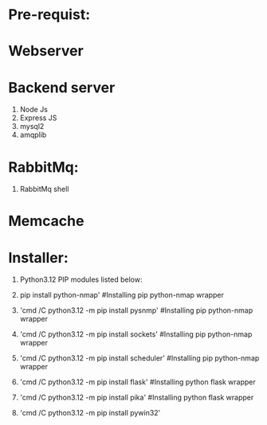 # Pre-requist:
# Webserver

# Backend server
1. Node Js
2. Express JS
3. mysql2
4. amqplib

# RabbitMq:
1. RabbitMq shell

# Memcache

# Installer:

1. Python3.12
PIP modules listed below:

1. pip install python-nmap' #Installing pip python-nmap wrapper
2. 'cmd /C python3.12 -m pip install pysnmp' #Installing pip python-nmap wrapper
3. 'cmd /C python3.12 -m pip install sockets' #Installing pip python-nmap wrapper
4. 'cmd /C python3.12 -m pip install scheduler' #Installing pip python-nmap wrapper
5. 'cmd /C python3.12 -m pip install flask' #Installing python flask wrapper
6. 'cmd /C python3.12 -m pip install pika' #Installing python flask wrapper
7. 'cmd /C python3.12 -m pip install pywin32'


